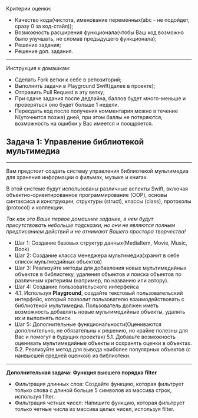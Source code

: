 Критерии оценки:

- Качество кода(чистота, именование переменных(abc - не подойдет, сразу 0 за код-стайл));
- Возможность расширения функционала(чтобы Ваш код возможно было улучшать, не сломав предыдущего функционала);
- Решение задания;
- Решение доп. задания.

---
Инструкция к домашкам:

- Сделать Fork ветки к себе в репозиторий;
- Выполнить задачи в Playground Swift(далее в проекте);
- Отправить Pull Request в эту ветку;
- При сдаче задания после дедлайна, баллов будет много-меньше и проверяться оно будет больше 1 недели.
- Пересдать код после получения комментария можно в течение N(уточнится позже) дней, при этом баллы не потеряются, возможность на ошибки у Вас имеется и поощряется.

**Задача 1: Управление библиотекой мультимедиа**
-
___


Вам предстоит создать систему управления библиотекой мультимедиа для хранения информации о фильмах, музыке и книгах. 

В этой системе будут использованы различные аспекты Swift, включая объектно-ориентированное программирование (OOP), основы синтаксиса и конструкции, структуры (struct), классы (class), протоколы (protocol) и коллекции.

*Так как это Ваше первое домашнее задание, в нем будут присутствовать небольше подсказки, но они не являются полным предписанием действий и не отнимают Вашего простора творчества!*

- Шаг 1: Создание базовых структур данных(MediaItem, Movie, Music, Book)
- Шаг 2: Создание класса менеджера мультимедиа(хранит в себе список мультмедийных объектов)
- Шаг 3: Реализуйте методы для добавления новых мультимедийных объектов в библиотеку, удаления объектов и поиска объектов по различным критериям (например, по названию или автору).
- Шаг 4: Создание пользовательского интерфейса
 - 4.1. Используя **Playground**, создайте текстовый пользовательский интерфейс, который позволит пользователю взаимодействовать с библиотекой мультимедиа. Пользователь должен иметь возможность добавлять новые мультимедийные объекты, удалять их и выполнять поиск.
- Шаг 5: Дополнительные функциональности(Оцениваются дополнительно, не обязательны к решению, но крайне полезны для Вас и помогут в будущих проектах)
5.1. Добавьте возможность оценивать мультимедийные объекты и сохранять оценки в объектах.
5.2. Реализуйте метод для вывода наиболее популярных объектов (с наивысшей средней оценкой) из библиотеки.

___

**Дополнительная задача: Функция высшего порядка filter**

- Фильтрация длинных слов: Создайте функцию, которая фильтрует только слова с длиной больше 5 символов из массива строк, используя filter.
- Фильтрация четных чисел: Напишите функцию, которая фильтрует только четные числа из массива целых чисел, используя filter.

